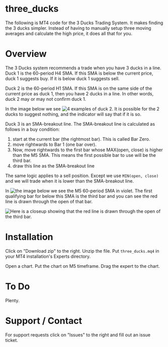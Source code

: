 three_ducks
===========

The following is MT4 code for the 3 Ducks Trading System. It makes
finding the 3 ducks simpler. Instead of having to manually setup three
moving averages and calculate the high price, it does all that for
you.

# Overview

The 3 Ducks system recommends a trade when you have 3 ducks in a
line. Duck 1 is the 60-period H4 SMA. If this SMA is below the current
price, duck 1 suggests buy. If it is below duck 1 suggests sell.

Duck 2 is the 60-period H1 SMA. If this SMA is on the same side of the
current price as duck 1, then you have 2 ducks in a line. In other
words, duck 2 may or may not confirm duck 1.

In the image below we see ![4 examples of duck
2](https://www.evernote.com/shard/s309/sh/1b0eea98-5276-4f8b-bef5-b402ec42517b/f6f1e2e066f750124faae167493e615d/deep/0/Screenshot%206/20/14,%2012:38%20AM.jpg). It
is possible for the 2 ducks to suggest nothing, and the indicator will
say that if it is so.

Duck 3 is an SMA-breakout line. The SMA-breakout line is calculated as
follows in a buy condition:

1. start at the current bar (the rightmost bar). This is called Bar Zero.
2. move rightwards to Bar 1 (one bar over).
2. Now, move rightwards to the first bar whose MAX(open, close) is higher
than the M5 SMA. This means the first possible bar to use will be the
third bar.
3. draw this line as the SMA-breakout line

The same logic applies to a sell position. Except we use `MIN(open,
close)` and we will trade when it is lower than the SMA-breakout line.

In ![the image
below](https://www.evernote.com/shard/s309/sh/b2d67a9e-5d7d-472a-8537-ea03f2a677e5/ceb4a94cfdd2677613c97a860505c0a3/deep/0/Screenshot%206/20/14,%2012:58%20AM.jpg)
we see the M5 60-period SMA in violet. The first qualifying bar for
below this SMA is the third bar and you can see the red line is drawn
through the open of that bar.

![Here is a
 closeup](https://www.evernote.com/shard/s309/sh/aef29a5b-e4eb-43a8-978c-b47e94f1d6be/7b0b6d722125d4372d20bf8de247542b/deep/0/Screenshot%206/20/14,%2012:59%20AM.jpg)
 showing that the red line is drawn through the open of the third bar.


# Installation

Click on "Download zip" to the right. Unzip the file. Put
`three_ducks.mq4` in your MT4 installation's Experts directory.

Open a chart. Put the chart on M5 timeframe. Drag the expert to the chart.

# To Do

Plenty.

# Support / Contact

For support requests click on "Issues" to the right and fill out an
issue ticket.
